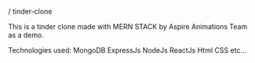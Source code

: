 / tinder-clone

This is a tinder clone made with MERN STACK by Aspire Animations Team as a demo.

Technologies used:
MongoDB
ExpressJs
NodeJs
ReactJs
Html
CSS etc...

